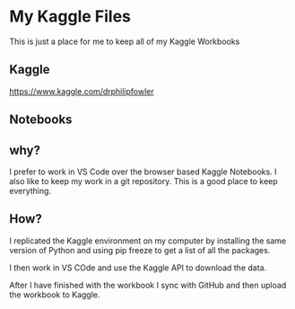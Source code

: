 # My Kaggle Files
This is just a place for me to keep all of my Kaggle Workbooks

## Kaggle
https://www.kaggle.com/drphilipfowler 

## Notebooks

## why?
I prefer to work in VS Code over the browser based Kaggle Notebooks. I also like to keep my work in a git repository. This is a good place to keep everything.

## How?
I replicated the Kaggle environment on my computer by installing the same version of Python and using pip freeze to get a list of all the packages.  

I then work in VS COde and use the Kaggle API to download the data.

After I have finished with the workbook I sync with GitHub and then upload the workbook to Kaggle.